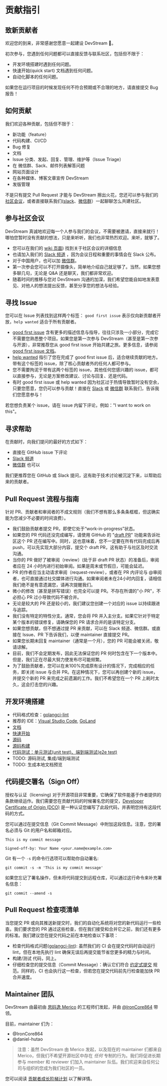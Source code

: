 # 贡献指引

## 致新贡献者
欢迎您的到来，非常感谢您愿意一起建设 DevStream 💖。

初次参与，您遇到任何问题都可以直接反馈与联系社区，包括但不限于：

- 开发环境搭建时遇到任何问题。
- 快速开始(quick start) 文档遇到任何问题。
- 自动化脚本的任何问题。

如果您在运行项目的时候发现任何不符合预期或不合理的地方，请直接提交 Bug 报告！

## 如何贡献
我们欢迎各种贡献，包括但不限于：

- 新功能（feature）
- 代码构建、CI/CD
- Bug 修复
- 文档
- Issue 分类、发起、回复、管理、维护等（Issue Triage）
- 在 微信群、Sack、邮件列表解答问题
- 网站页面设计
- 在各种媒体、博客文章宣传 DevStream
- 发版管理

不是只有提交 Pull Request 才能与 DevStream 擦出火花，您还可以参与我们的 [社区会议](https://github.com/devstream-io/devstream/wiki)，或者直接联系我们([slack](https://join.slack.com/t/devstream-io/shared_invite/zt-16tb0iwzr-krcFGYRN7~Vv1suGZjdv4w)、[微信群](https://raw.githubusercontent.com/devstream-io/devstream/main/docs/images/wechat-group-qr-code.png)）一起聊聊怎么共建社区。

## 参与社区会议
DevStream 真诚地欢迎每一个人参与我们的会议，不需要被邀请，直接来就行！哪怕您暂时没有贡献的想法，只是来听听，我们也非常热烈欢迎。来听，就够了。

- 您可以在我们的 [wiki 页面](https://github.com/devstream-io/devstream/wiki)) 找到关于社区会议的详细信息
- 也请加入我们的 [Slack 频道](https://join.slack.com/t/devstream-io/shared_invite/zt-16tb0iwzr-krcFGYRN7~Vv1suGZjdv4w) ，因为会议日程和重要的事情会在 Slack 公布。
- 对于中国用户，也可以加 [微信群](https://raw.githubusercontent.com/devstream-io/devstream/main/docs/images/wechat-group-qr-code.png)。
- 第一次参会您可以不打开摄像头，简单地介绍自己就足够了。当然，如果您想多聊几句，无论是 Q&A 还是聊天，我们都非常欢迎。
- 随着时间的推移与您对 DevStream 沟通的加深，我们希望您能自如地发表意见、对他人的想法提出反馈，甚至分享您的想法与经验。

## 寻找 Issue
您可以在 Issue 列表找到这样两个标签： `good first issue` 表示仅向新贡献者开放，`help wanted` 适合于所有贡献者。

- [good first issue](https://github.com/devstream-io/devstream/labels/good%20first%20issue) 含有更多的描述信息与指导，往往只涉及一小部分，完成它不需要您熟悉整个项目。如果您是第一次参与 DevStream（甚至是第一次参与开源），非常推荐您从 good first issue 开始共建之旅。更多信息，请参阅 [good first issue 文档](./development/good-first-issues.zh.md)。
- [help wanted](https://github.com/devstream-io/devstream/labels/help%20wanted) 指引了您在完成了 good first issue 后，适合继续贡献的地方。带有这个标签的 issue，除了核心贡献者外的任何人都可参与。
- 您不需要拘泥于带有这两个标签的 issue，其他任何您感兴趣的 issue，都可以直接参与，无论是方案修改建议、讨论与回复、还是代码。
- 有时 good first issue 或 help wanted 因为社区过于热情导致暂时没有空余，只要您愿意，您仍可以参与贡献！直接在 [Slack](https://join.slack.com/t/devstream-io/shared_invite/zt-16tb0iwzr-krcFGYRN7~Vv1suGZjdv4) 或 [微信群](https://raw.githubusercontent.com/devstream-io/devstream/main/docs/images/wechat-group-qr-code.png) 联系我们，告诉我们您愿意参与！

若您想负责某个 issue，请在 issue 内留下评论，例如："I want to work on this"。

## 寻求帮助
在贡献时，向我们提问的最好的方式如下：

- 直接在 GitHub issue 下评论
- [Slack 频道](https://join.slack.com/t/devstream-io/shared_invite/zt-16tb0iwzr-krcFGYRN7~Vv1suGZjdv4w)
- [微信群](https://raw.githubusercontent.com/devstream-io/devstream/main/docs/images/wechat-group-qr-code.png) 也可以

我们更推荐您在 GitHub 或 Slack 提问，这有助于技术讨论被沉淀下来，以帮助后来的贡献者。

## Pull Request 流程与指南
针对 PR、贡献者和审阅者的不成文规则（我们不想有那么多条条框框，但这确实能为您减少不必要的时间浪费）。

- 我们鼓励贡献者提交 PR，即使它处于“work-in-progress”状态。
- 如果您的 PR 代码还没完成编写，请使用 GitHub 的 "[draft PR](https://github.blog/2019-02-14-introducing-draft-pull-requests/)" 功能来告诉社区这个 PR 还在编写中。同时，这也意味着，您不一定要在所有代码完成后再 push，可以先实现大部分内容，提交个 draft PR，这有助于与社区及时交流沟通。
- 当你的 PR 做好了被审阅（review）(处于非 draft PR 状态）的准备后，审阅者应在 24 小时内进行初始审阅。如果是周末或节假日，可能会延迟。
- PR 的作者应当主动请求审阅（request-review），或者在 PR 内评论与 @审阅者，也可直接通过社交媒体进行沟通。如果审阅者未在24小时内回复，请相信我们绝不是有意遗漏您，请再次提醒我们。
- 微小的修改（甚至是拼写错误）也完全可以提 PR。不存在所谓的"小 PR"，不必担心 PR 过小导致代码不被合并。
- 无论是较大的 PR 还是较小的，我们建议您创建一个对应的 issue 以持续跟进与追踪。
- 我们没有特定的特性分支。通常，您会将 PR 并入主分支。如果它针对于特定某个版本的错误修复，请确保您的 PR 请求合并的是该特定分支。
- 如果您想贡献，但不想通过提 PR 来贡献，可以在 Slack 频道、微信群。或直接在 Issue、PR 下告诉我们，以便 maintainer 直接提交 PR。
- 如果您长期未回复 maintainer（通常是一个月），您的 PR 可能会被关闭，敬请谅解。
- 目前，我们不会定期发布，因此无法保证您的 PR 何时包含在下一个版本中。但是，我们正在尽最大努力使发布尽可能频繁。
- 为了鼓励贡献者，您可以在未100%完成原有设计的情况下，完成相应的任务，即关闭 issue 与合并 PR。在这种情况下，您可以再创建个新的 issue，并提交个新的 PR 来完成之前遗漏的工作。我们不希望您在一个 PR 上耗时太久，这会打击您的兴趣。

## 开发环境搭建
- 代码格式检查：[golangci-lint](https://github.com/golangci/golangci-lint)
- 推荐的 IDE：[Visual Studio Code](https://code.visualstudio.com/), [GoLand](https://www.jetbrains.com/go/)
- [文档](https://docs.devstream.io/en/latest/index.zh/)
- [快速开始](https://docs.devstream.io/en/latest/quickstart.zh/)
- [源码](https://github.com/devstream-io/devstream)
- [源码构建](https://docs.devstream.io/en/latest/development/build.zh/)
- [代码测试：单元测试(unit test)、端到端测试(e2e test)](https://docs.devstream.io/en/latest/development/test.zh/)
- TODO: 源码测试, 集成/端到端测试
- TODO: 生成本地文档预览

## 代码提交署名（Sign Off）
授权与认证（licensing) 对于开源项目非常重要，它确保了软件能基于作者提供的条款继续运作。我们需要您在贡献代码的时候署名您的提交，[Developer Certificate of Origin (DCO)](https://developercertificate.org/) 是一种认证您编写了此段代码，并表明您持有这段代码的方式。

您可以通过在提交信息（Git Commit Message）中附加这段信息。注意，您的署名必须与 Git 的用户名和邮箱对应。

    This is my commit message

    Signed-off-by: Your Name <your.name@example.com>

Git 有一个 `-s` 的命令行选项可以帮助你自动署名:

    git commit -s -m 'This is my commit message'

如果您忘记了署名操作，但未将代码提交到远程仓库，可以通过这行命令来补充署名信息：

    git commit --amend -s 

## Pull Request 检查项清单

当您提交 PR 或向其推送新提交时，我们的自动化系统将对您的新代码运行一些检查。我们要求您的 PR 通过这些检查，但在我们接受和合并它之前，我们还有更多的标准。我们建议您在提交代码之前在本地检查以下事项：

- 检查代码格式问题([golangci-lint](https://github.com/golangci/golangci-lint)): 虽然我们的 CI 会在提交代码时自动运行 lint，但在本地先执行 lint 确保无误后再提交能节省您更多的精力与时间。
- 构建/测试 代码，同上。
- 仔细检查您的提交信息（Commit Message）：确认它们符合 [约定式提交](https://www.conventionalcommits.org/zh-hans/v1.0.0/) 规范。同样的，CI 也会执行这一检查，但若您在提交代码前先行检查能加快 PR 合并速度。

## Maintainer 团队

DevStream 由最初由 [思码逸 Merico](https://www.crunchbase.com/organization/merico) 的工程师们发起，并由 [@IronCore864](https://github.com/ironcore864) 带领。

目前，maintainer 们为：

- @IronCore864
- @daniel-hutao

> 注意：虽然 DevStream 由 Merico 发起，以及现在的 maintainer 们都来自 Merico，但我们不希望开源社区中存在 _任何_ 专制的行为。我们将促进长期参与 member 和 reviewer 们加入 maintainer 队伍。我们欢迎来自任何公司与组织的您成为我们社区的一员。

您可以阅读 [贡献者成长阶梯计划](https://docs.devstream.io/en/latest/contributor_ladder.zh/) 以了解详情。
